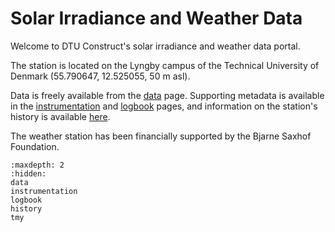 # Solar Irradiance and Weather Data

Welcome to DTU Construct's solar irradiance and weather data portal.

The station is located on the Lyngby campus of the Technical University of Denmark (55.790647, 12.525055, 50 m asl).

Data is freely available from the [data](../data) page. Supporting metadata is available in the [instrumentation](instrumentation) and [logbook](logbook) pages, and information on the station's history is available [here](history).

The weather station has been financially supported by the Bjarne Saxhof Foundation. 


```{toctree}
:maxdepth: 2
:hidden:
data
instrumentation
logbook
history
tmy
```

